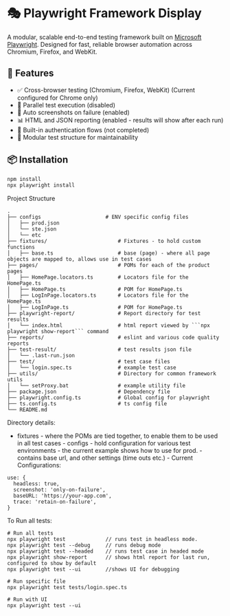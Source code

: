 # 🎭 Playwright Framework Display

A modular, scalable end-to-end testing framework built on [Microsoft Playwright](https://playwright.dev/). Designed for fast, reliable browser automation across Chromium, Firefox, and WebKit.

## 🚀 Features

- ✅ Cross-browser testing (Chromium, Firefox, WebKit) (Current configured for Chrome only)
- 🧪 Parallel test execution (disabled)
- 📸 Auto screenshots on failure (enabled)
- 📊 HTML and JSON reporting (enabled - results will show after each run)
- 🔐 Built-in authentication flows (not completed)
- 🧱 Modular test structure for maintainability

## 📦 Installation

```bash
npm install
npx playwright install
```

Project Structure

````
.
├── configs                     # ENV specific config files
│   ├── prod.json
│   └── ste.json
│   └── etc
├── fixtures/                       # Fixtures - to hold custom functions
│   ├── base.ts                     # base (page) - where all page objects are mapped to, allows use in test cases
├── pages/                          # POMs for each of the product pages
│   ├── HomePage.locators.ts        # Locators file for the HomePage.ts
│   ├── HomePage.ts                 # POM for HomePage.ts
│   ├── LogInPage.locators.ts       # Locators file for the HomePage.ts
│   ├── LogInPage.ts                # POM for HomePage.ts
├── playwright-report/              # Report directory for test results
│   └── index.html                  # html report viewed by ```npx playwright show-report``` command
├── reports/                        # eslint and various code quality reports
├── test-result/                    # test results json file
│   └── .last-run.json
├── test/                           # test case files
│   └── login.spec.ts               # example test case
├── utils/                          # Directory for common framework utils
│   └── setProxy.bat                # example utility file
├── package.json                    # Dependency file
├── playwright.config.ts            # Global config for playwright
├── ts.config.ts                    # ts config file
└── README.md
````

Directory details:

- fixtures - where the POMs are tied together, to enable them to be used
  in all test cases - configs - hold configuration for various test environments - the current example shows how to use for prod. - contains base url, and other settings (time outs etc.) -
  Current Configurations:

```
use: {
  headless: true,
  screenshot: 'only-on-failure',
  baseURL: 'https://your-app.com',
  trace: 'retain-on-failure',
}
```

To Run all tests:

```
# Run all tests
npx playwright test             // runs test in headless mode.
npx playwright test --debug     // runs debug mode
npx playwright test --headed    // runs test case in headed mode
npx playwright show-report      // shows html report for last run, configured to show by default
npx playwright test --ui        //shows UI for debugging

# Run specific file
npx playwright test tests/login.spec.ts

# Run with UI
npx playwright test --ui
```
